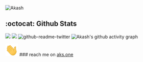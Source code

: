 ![Akash](https://aks.one/akash-santhosh.gif)
## :octocat: Github Stats
![](https://raw.githubusercontent.com/akash-santhosh/github-stats-transparent/output/generated/overview.svg)
![](https://raw.githubusercontent.com/akash-santhosh/github-stats-transparent/output/generated/languages.svg)
![github-readme-twitter](https://github-readme-twitter.gazf.vercel.app/api?id=_akashsanthosh)
![Akash's github activity graph](https://activity-graph.herokuapp.com/graph?username=akash-santhosh&bg_color=000000&color=718191&line=e9e9ea&point=e9e9ea&area=true&hide_border=true)

<img src="https://raw.githubusercontent.com/ABSphreak/ABSphreak/master/gifs/Hi.gif" width="40px" /> ### reach me on [aks.one](https://aks.one)
